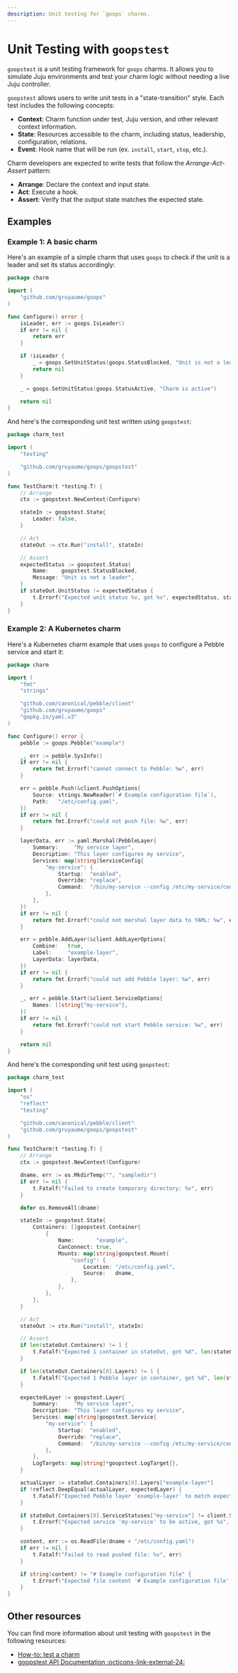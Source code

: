 ```yaml
---
description: Unit testing for `goops` charms.
---
```


# Unit Testing with `goopstest`

`goopstest` is a unit testing framework for `goops` charms. It allows you to simulate Juju environments and test your charm logic without needing a live Juju controller.

`goopstest` allows users to write unit tests in a "state-transition" style. Each test includes the following concepts:

- **Context**: Charm function under test, Juju version, and other relevant context information.
- **State**: Resources accessible to the charm, including status, leadership, configuration, relations.
- **Event**: Hook name that will be run (ex. `install`, `start`, `stop`, etc.).

Charm developers are expected to write tests that follow the *Arrange-Act-Assert* pattern:

- **Arrange**: Declare the context and input state.
- **Act**: Execute a hook.
- **Assert**: Verify that the output state matches the expected state.

## Examples

### Example 1: A basic charm

Here's an example of a simple charm that uses `goops` to check if the unit is a leader and set its status accordingly:

```go
package charm

import (
	"github.com/gruyaume/goops"
)

func Configure() error {
	isLeader, err := goops.IsLeader()
	if err != nil {
		return err
	}

	if !isLeader {
		_ = goops.SetUnitStatus(goops.StatusBlocked, "Unit is not a leader")
		return nil
	}

	_ = goops.SetUnitStatus(goops.StatusActive, "Charm is active")

	return nil
}
```

And here's the corresponding unit test written using `goopstest`:

```go
package charm_test

import (
	"testing"

	"github.com/gruyaume/goops/goopstest"
)

func TestCharm(t *testing.T) {
	// Arrange
	ctx := goopstest.NewContext(Configure)

	stateIn := goopstest.State{
		Leader: false,
	}

	// Act
	stateOut := ctx.Run("install", stateIn)

	// Assert
	expectedStatus := goopstest.Status{
		Name:    goopstest.StatusBlocked,
		Message: "Unit is not a leader",
	}
	if stateOut.UnitStatus != expectedStatus {
		t.Errorf("Expected unit status %v, got %v", expectedStatus, stateOut.UnitStatus)
	}
}
```

### Example 2: A Kubernetes charm

Here's a Kubernetes charm example that uses `goops` to configure a Pebble service and start it:

```go
package charm

import (
	"fmt"
	"strings"

	"github.com/canonical/pebble/client"
	"github.com/gruyaume/goops"
	"gopkg.in/yaml.v3"
)

func Configure() error {
	pebble := goops.Pebble("example")

	_, err := pebble.SysInfo()
	if err != nil {
		return fmt.Errorf("cannot connect to Pebble: %w", err)
	}

	err = pebble.Push(&client.PushOptions{
		Source: strings.NewReader(`# Example configuration file`),
		Path:   "/etc/config.yaml",
	})
	if err != nil {
		return fmt.Errorf("could not push file: %w", err)
	}

	layerData, err := yaml.Marshal(PebbleLayer{
		Summary:     "My service layer",
		Description: "This layer configures my service",
		Services: map[string]ServiceConfig{
			"my-service": {
				Startup:  "enabled",
				Override: "replace",
				Command:  "/bin/my-service --config /etc/my-service/config.yaml",
			},
		},
	})
	if err != nil {
		return fmt.Errorf("could not marshal layer data to YAML: %w", err)
	}

	err = pebble.AddLayer(&client.AddLayerOptions{
		Combine:   true,
		Label:     "example-layer",
		LayerData: layerData,
	})
	if err != nil {
		return fmt.Errorf("could not add Pebble layer: %w", err)
	}

	_, err = pebble.Start(&client.ServiceOptions{
		Names: []string{"my-service"},
	})
	if err != nil {
		return fmt.Errorf("could not start Pebble service: %w", err)
	}

	return nil
}
```

And here's the corresponding unit test using `goopstest`:

```go
package charm_test

import (
	"os"
	"reflect"
	"testing"

	"github.com/canonical/pebble/client"
	"github.com/gruyaume/goops/goopstest"
)

func TestCharm(t *testing.T) {
	// Arrange
	ctx := goopstest.NewContext(Configure)

	dname, err := os.MkdirTemp("", "sampledir")
	if err != nil {
		t.Fatalf("Failed to create temporary directory: %v", err)
	}

	defer os.RemoveAll(dname)

	stateIn := goopstest.State{
		Containers: []goopstest.Container{
			{
				Name:       "example",
				CanConnect: true,
				Mounts: map[string]goopstest.Mount{
					"config": {
						Location: "/etc/config.yaml",
						Source:   dname,
					},
				},
			},
		},
	}

	// Act
	stateOut := ctx.Run("install", stateIn)

	// Assert
	if len(stateOut.Containers) != 1 {
		t.Fatalf("Expected 1 container in stateOut, got %d", len(stateOut.Containers))
	}

	if len(stateOut.Containers[0].Layers) != 1 {
		t.Fatalf("Expected 1 Pebble layer in container, got %d", len(stateOut.Containers[0].Layers))
	}

	expectedLayer := goopstest.Layer{
		Summary:     "My service layer",
		Description: "This layer configures my service",
		Services: map[string]goopstest.Service{
			"my-service": {
				Startup:  "enabled",
				Override: "replace",
				Command:  "/bin/my-service --config /etc/my-service/config.yaml",
			},
		},
		LogTargets: map[string]*goopstest.LogTarget{},
	}

	actualLayer := stateOut.Containers[0].Layers["example-layer"]
	if !reflect.DeepEqual(actualLayer, expectedLayer) {
		t.Fatalf("Expected Pebble layer 'example-layer' to match expected configuration.\nExpected: %+v\nActual: %+v", expectedLayer, actualLayer)
	}

	if stateOut.Containers[0].ServiceStatuses["my-service"] != client.StatusActive {
		t.Errorf("Expected service 'my-service' to be active, got %s", stateOut.Containers[0].ServiceStatuses["my-service"])
	}

	content, err := os.ReadFile(dname + "/etc/config.yaml")
	if err != nil {
		t.Fatalf("Failed to read pushed file: %v", err)
	}

	if string(content) != "# Example configuration file" {
		t.Errorf("Expected file content '# Example configuration file', got '%s'", string(content))
	}
}
```

## Other resources

You can find more information about unit testing with `goopstest` in the following resources:

- [How-to: test a charm](../how_to/test_a_charm.md)
- [goopstest API Documentation :octicons-link-external-24:](https://pkg.go.dev/github.com/gruyaume/goops/goopstest)
